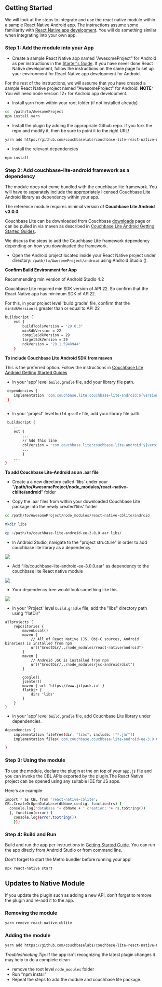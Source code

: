 ## Getting Started

We will look at the steps to integrate and use the react native module within a sample React Native Android app. The instructions assume some familiarity with [React Native app development](https://reactnative.dev/docs/environment-setup). You will do something similar when integrating into your own app. 

### Step 1: Add the module into your App

*  Create a sample React Native app named "AwesomeProject" for Android as per instructions in the [Starter's Guide](https://reactnative.dev/docs/environment-setup). If you have never done React Native development, follow the instructions on the same page to set up your environment for React Native app development for Android.
 
 For the rest of the instructions, we will assume that you have created a sample React Native project named "AwesomeProject" for Android.
**NOTE:** You will need node version 12+ for Android app development. 

*  Install yarn from within your root folder (if not installed already)

```bash
cd  /path/to/AwesomeProject
npm install yarn
```

* Install the plugin by adding the appropriate Github repo. If you fork the repo and modify it, then be sure to point it to the right URL!

```bash
yarn add https://github.com/couchbaselabs/couchbase-lite-react-native-module
```

* Install the relevant dependencies

```bash
npm install
```

### Step 2: Add couchbase-lite-android framework as a dependency

The module does not come bundled with the couchbase lite framework. You will have to separately include the appropriately licensed Couchbase Lite Android library as dependency within your app.
 
The reference module requires minimal version of **Couchbase Lite Android v3.0.0**. 

Couchbase Lite can be downloaded from Couchbase [downloads](https://www.couchbase.com/downloads) page or can be pulled in via maven as described in [Couchbase Lite Android Getting Started Guides](https://docs.couchbase.com/couchbase-lite/current/android/gs-install.html).

We discuss the steps to add the Couchbase Lite framework dependency depending on how you downloaded the framework. 

* Open the Android project located inside your React Native project under directory: `/path/to/AwesomeProject/android` using Android Studio ().

**Confirm Build Environment for App**

Recommending min version of Android Studio 4.2

Couchbase Lite required min SDK version of API 22. So confirm that the React Native app has minimum SDK of API22.

For this, in your project level 'build.gradle' file, confirm that the `minSdkVersion` is greater than or equal to API 22

```bash
buildscript {
    ext {
        buildToolsVersion = "29.0.3"
        minSdkVersion = 22
        compileSdkVersion = 29
        targetSdkVersion = 29
        ndkVersion = "20.1.5948944"
    }

```

**To include Couchbase Lite Android SDK from maven**

This is the preferred option. Follow the instructions in [Couchbase Lite Android Getting Started Guides](https://docs.couchbase.com/couchbase-lite/current/android/gs-install.html) 

- In your 'app' level `build.gradle` file, add your library file path.

```bash
 dependencies {
    implementation 'com.couchbase.lite:couchbase-lite-android:${version}'
 }
 
```

- In your 'project' level `build.gradle` file, add your library file path. 

```bash
 buildscript {
    ...
    ext {
        ...
        // Add this line
        cblVersion = 'com.couchbase.lite:couchbase-lite-android:${version}'
        ...
        }
    ...
}
```


**To add Couchbase Lite-Android as an .aar file**

* Create a a new directory called 'libs' under your "**/path/to/AwesomeProject/node_modules/react-native-cblite/android**" folder

* Copy the .aar files from within your downloaded Couchbase Lite package into the newly created'libs' folder

```bash
cd /path/to/AwesomeProject/node_modules/react-native-cblite/android

mkdir libs

cp ~/path/to/couchbase-lite-android-ee-3.0.0.aar libs/ 
```


* In Android Studio, navigate to the "project structure" in order to add  couchbase lite library as a dependency.

![](https://blog.couchbase.com/wp-content/uploads/2021/09/project-structure.png)

* Add "lib/couchbase-lite-android-ee-3.0.0.aar" as dependency to the couchbase lite React native module

![](https://blog.couchbase.com/wp-content/uploads/2021/09/adding-library-react-native.png)

* Your dependency tree would look something like this

![](https://blog.couchbase.com/wp-content/uploads/2021/09/dependency-tree.png)

* In your 'Project' level `build.gradle` file, add the "libs" directory path using "flatDir"

```
allprojects {
    repositories {
        mavenLocal()
        maven {
            // All of React Native (JS, Obj-C sources, Android binaries) is installed from npm
            url("$rootDir/../node_modules/react-native/android")
        }
        maven {
            // Android JSC is installed from npm
            url("$rootDir/../node_modules/jsc-android/dist")
        }

        google()
        jcenter()
        maven { url 'https://www.jitpack.io' }
        flatDir {
            dirs 'libs'
        }
    }
}
```

* In your 'app' level `build.gradle` file, add Couchbase Lite library under dependencies. 

```bash
dependencies {
    implementation fileTree(dir: "libs", include: ["*.jar"])
    implementation files('com.couchbase.couchbase-lite-android-ee-3.0.0')

}
```

### Step 3: Using the module

To use the module, declare the plugin at the on top of your `app.js` file and you can invoke the CBL APIs exported by the plugin.The React Native project can be opened using any suitable IDE for JS apps.

Here's an example

```bash
import * as CBL from 'react-native-cblite';
CBL.CreateOrOpenDatabase(dbName,config, function(rs) { 
  console.log("database "+ dbName + " creation: "+ rs.toString())
  }, function(error) { 
    console.log(error.toString())
    });
```

### Step 4: Build and Run

Build and run the app per instructions in [Getting Started Guide](https://reactnative.dev/docs/environment-setup). You can run the app direcly from Android Studio or from command line.

Don't forget to start the Metro bundler before running your app!

```bash
npx react-native start
```


## Updates to Native Module

If you update the plugin such as adding a new API, don't forget to remove the plugin and re-add it to the app. 

### Removing the module
```bash
yarn remove react-native-cblite
```

### Adding the module
```bash
yarn add https://github.com/couchbaselabs/couchbase-lite-react-native-module
```

*Troubleshooting Tip*:
If the app isn't recognizing the latest plugin changes it may help to do a complete clean
  - remove the root level `node_modules` folder
  - Run "npm install"
  - Repeat the steps to add the module and couchbase lite package.
